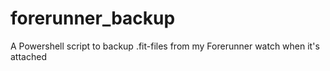 # forerunner_backup
A Powershell script to backup .fit-files from my Forerunner watch when it's attached
